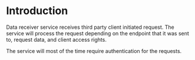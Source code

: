 # Introduction 
Data receiver service receives third party client initiated request. The service will process the request depending on the endpoint that it was sent to, request data, and client access rights.

The service will most of the time require authentication for the requests.
